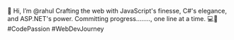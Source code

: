 👋 Hi, I’m @rahul
Crafting the web with JavaScript's finesse,
C#'s elegance, and ASP.NET's power.
Committing progress........, one line at a time.
💻🚀 #CodePassion #WebDevJourney
